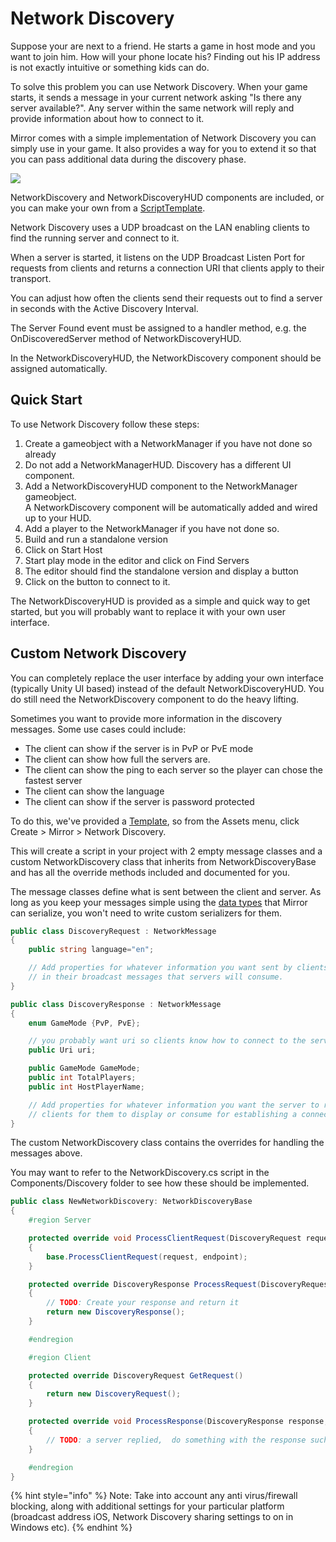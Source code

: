# Network Discovery

Suppose your are next to a friend. He starts a game in host mode and you want to join him. How will your phone locate his? Finding out his IP address is not exactly intuitive or something kids can do.

To solve this problem you can use Network Discovery. When your game starts, it sends a message in your current network asking "Is there any server available?". Any server within the same network will reply and provide information about how to connect to it.

Mirror comes with a simple implementation of Network Discovery you can simply use in your game. It also provides a way for you to extend it so that you can pass additional data during the discovery phase.

![](<../../.gitbook/assets/image (97).png>)

NetworkDiscovery and NetworkDiscoveryHUD components are included, or you can make your own from a [ScriptTemplate](../general/script-templates.md).

Network Discovery uses a UDP broadcast on the LAN enabling clients to find the running server and connect to it.

When a server is started, it listens on the UDP Broadcast Listen Port for requests from clients and returns a connection URI that clients apply to their transport.

You can adjust how often the clients send their requests out to find a server in seconds with the Active Discovery Interval.

The Server Found event must be assigned to a handler method, e.g. the OnDiscoveredServer method of NetworkDiscoveryHUD.

In the NetworkDiscoveryHUD, the NetworkDiscovery component should be assigned automatically.

## Quick Start <a href="#quick-start" id="quick-start"></a>

To use Network Discovery follow these steps:

1. Create a gameobject with a NetworkManager if you have not done so already
2. Do not add a NetworkManagerHUD. Discovery has a different UI component.
3. Add a NetworkDiscoveryHUD component to the NetworkManager gameobject.\
   &#x20;A NetworkDiscovery component will be automatically added and wired up to your HUD.
4. Add a player to the NetworkManager if you have not done so.
5. Build and run a standalone version
6. Click on Start Host
7. Start play mode in the editor and click on Find Servers
8. The editor should find the standalone version and display a button
9. Click on the button to connect to it.

The NetworkDiscoveryHUD is provided as a simple and quick way to get started, but you will probably want to replace it with your own user interface.

## Custom Network Discovery <a href="#custom-network-discovery" id="custom-network-discovery"></a>

You can completely replace the user interface by adding your own interface (typically Unity UI based) instead of the default NetworkDiscoveryHUD. You do still need the NetworkDiscovery component to do the heavy lifting.

Sometimes you want to provide more information in the discovery messages. Some use cases could include:

* The client can show if the server is in PvP or PvE mode
* The client can show how full the servers are.
* The client can show the ping to each server so the player can chose the fastest server
* The client can show the language
* The client can show if the server is password protected

To do this, we've provided a [Template](../general/script-templates.md), so from the Assets menu, click Create > Mirror > Network Discovery.

This will create a script in your project with 2 empty message classes and a custom NetworkDiscovery class that inherits from NetworkDiscoveryBase and has all the override methods included and documented for you.

The message classes define what is sent between the client and server. As long as you keep your messages simple using the [data types](../guides/data-types.md) that Mirror can serialize, you won't need to write custom serializers for them.

```csharp
public class DiscoveryRequest : NetworkMessage
{
    public string language="en";

    // Add properties for whatever information you want sent by clients
    // in their broadcast messages that servers will consume.
}

public class DiscoveryResponse : NetworkMessage
{
    enum GameMode {PvP, PvE};

    // you probably want uri so clients know how to connect to the server
    public Uri uri;

    public GameMode GameMode;
    public int TotalPlayers;
    public int HostPlayerName;

    // Add properties for whatever information you want the server to return to
    // clients for them to display or consume for establishing a connection.
}
```

The custom NetworkDiscovery class contains the overrides for handling the messages above.

You may want to refer to the NetworkDiscovery.cs script in the Components/Discovery folder to see how these should be implemented.

```csharp
public class NewNetworkDiscovery: NetworkDiscoveryBase 
{
    #region Server

    protected override void ProcessClientRequest(DiscoveryRequest request, IPEndPoint endpoint)
    {
        base.ProcessClientRequest(request, endpoint);
    }

    protected override DiscoveryResponse ProcessRequest(DiscoveryRequest request, IPEndPoint endpoint) 
    {
        // TODO: Create your response and return it   
        return new DiscoveryResponse();
    }

    #endregion

    #region Client

    protected override DiscoveryRequest GetRequest()
    {
        return new DiscoveryRequest();
    }

    protected override void ProcessResponse(DiscoveryResponse response, IPEndPoint endpoint)
    {
        // TODO: a server replied,  do something with the response such as invoking a unityevent
    }

    #endregion
}
```

{% hint style="info" %}
Note: Take into account any anti virus/firewall blocking, along with additional settings for your particular platform (broadcast address iOS, Network Discovery sharing settings to on in Windows etc).
{% endhint %}
